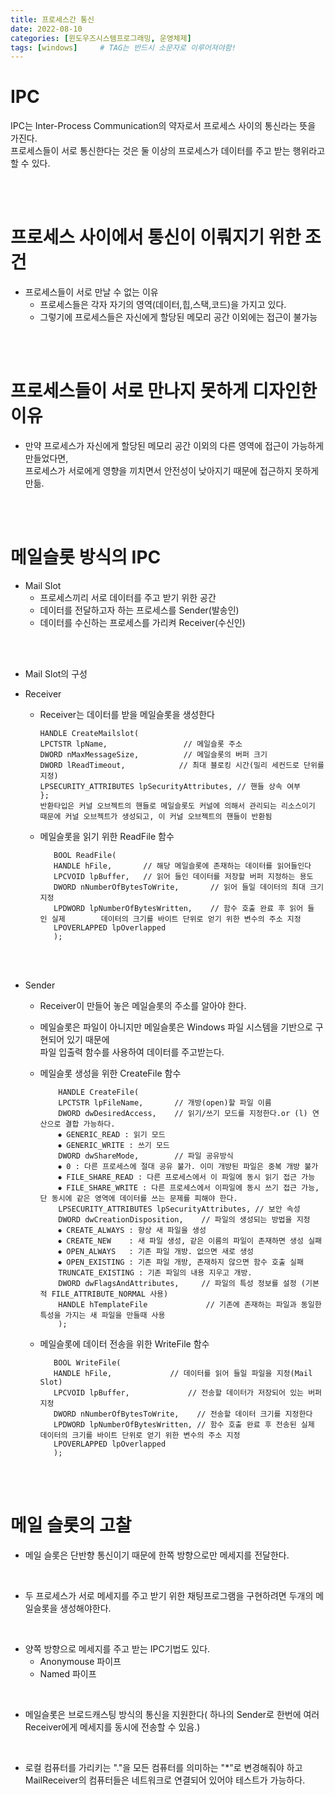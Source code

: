 ```yaml
---
title: 프로세스간 통신
date: 2022-08-10
categories: [윈도우즈시스템프로그래밍, 운영체제]
tags: [windows]		# TAG는 반드시 소문자로 이루어져야함!
---
```


IPC
============
IPC는 Inter-Process Communication의 약자로서 프로세스 사이의 통신라는 뜻을 가진다.  
프로세스들이 서로 통신한다는 것은 둘 이상의 프로세스가 데이터를 주고 받는 행위라고 할 수 있다.

<br><br>


프로세스 사이에서 통신이 이뤄지기 위한 조건
=======================
* 프로세스들이 서로 만날 수 없는 이유
   * 프로세스들은 각자 자기의 영역(데이터,힙,스택,코드)을 가지고 있다.
  * 그렇기에 프로세스들은 자신에게 할당된 메모리 공간 이외에는 접근이 불가능

<br><br>


프로세스들이 서로 만나지 못하게 디자인한 이유
====================================
* 만약 프로세스가 자신에게 할당된 메모리 공간 이외의 다른 영역에 접근이 가능하게 만들었다면,<br>   프로세스가 서로에게 영향을 끼치면서 안전성이 낮아지기 때문에 접근하지 못하게 만듦.

<br><br>



메일슬롯 방식의 IPC
==========================
* Mail Slot
  * 프로세스끼리 서로 데이터를 주고 받기 위한 공간
  * 데이터를 전달하고자 하는 프로세스를 Sender(발송인)
  * 데이터를 수신하는 프로세스를 가리켜 Receiver(수신인)

<br><br>

* Mail Slot의 구성

* Receiver
  * Receiver는 데이터를 받을 메일슬롯을 생성한다

        HANDLE CreateMailslot(
        LPCTSTR lpName,                 // 메일슬롯 주소
        DWORD nMaxMessageSize,          // 메일슬롯의 버퍼 크기
        DWORD lReadTimeout,            // 최대 블로킹 시간(밀리 세컨드로 단위를 지정)
        LPSECURITY_ATTRIBUTES lpSecurityAttributes, // 핸들 상속 여부
        };
        반환타입은 커널 오브젝트의 핸들로 메일슬롯도 커널에 의해서 관리되는 리소스이기 때문에 커널 오브젝트가 생성되고, 이 커널 오브젝트의 핸들이 반환됨

  *  메일슬롯을 읽기 위한 ReadFile 함수
  
            BOOL ReadFile(
            HANDLE hFile,       // 해당 메일슬롯에 존재하는 데이터를 읽어들인다
            LPCVOID lpBuffer,   // 읽어 들인 데이터를 저장할 버퍼 지정하는 용도
            DWORD nNumberOfBytesToWrite,       // 읽어 들일 데이터의 최대 크기 지정  
            LPDWORD lpNumberOfBytesWritten,    // 함수 호출 완료 후 읽어 들인 실제        데이터의 크기를 바이트 단위로 얻기 위한 변수의 주소 지정
            LPOVERLAPPED lpOverlapped          
            );


<br><br>

* Sender
  *  Receiver이 만들어 놓은 메일슬롯의 주소를 알아야 한다.
  *  메일슬롯은 파일이 아니지만 메일슬롯은 Windows 파일 시스템을 기반으로 구현되어 있기 때문에<br> 파일 입출력 함수를 사용하여 데이터를 주고받는다.
  
  * 메일슬롯 생성을 위한 CreateFile 함수

            HANDLE CreateFile(
            LPCTSTR lpFileName,       // 개방(open)할 파일 이름
            DWORD dwDesiredAccess,    // 읽기/쓰기 모드를 지정한다.or (l) 연산으로 결합 가능하다.
            ⦁ GENERIC_READ : 읽기 모드
            ⦁ GENERIC_WRITE : 쓰기 모드
            DWORD dwShareMode,        // 파일 공유방식 
            ⦁ 0 : 다른 프로세스에 절대 공유 불가. 이미 개방된 파일은 중복 개방 불가
            ⦁ FILE_SHARE_READ : 다른 프로세스에서 이 파일에 동시 읽기 접근 가능
            ⦁ FILE_SHARE_WRITE : 다른 프로세스에서 이파일에 동시 쓰기 접근 가능,단 동시에 같은 영역에 데이터를 쓰는 문제를 피해야 한다.
            LPSECURITY_ATTRIBUTES lpSecurityAttributes, // 보안 속성
            DWORD dwCreationDisposition,    // 파일의 생성되는 방법을 지정
            ⦁ CREATE_ALWAYS : 항상 새 파일을 생성
            ⦁ CREATE_NEW    : 새 파일 생성, 같은 이름의 파일이 존재하면 생성 실패
            ⦁ OPEN_ALWAYS   : 기존 파일 개방. 없으면 새로 생성
            ⦁ OPEN_EXISTING : 기존 파일 개방, 존재하지 않으면 함수 호출 실패
            TRUNCATE_EXISTING : 기존 파일의 내용 지우고 개방.
            DWORD dwFlagsAndAttributes,     // 파일의 특성 정보를 설정 (기본적 FILE_ATTRIBUTE_NORMAL 사용)
            HANDLE hTemplateFile             // 기존에 존재하는 파일과 동일한 특성을 가지는 새 파일을 만들때 사용
            );

   * 메일슬롯에 데이터 전송을 위한 WriteFile 함수


            BOOL WriteFile(
            HANDLE hFile,             // 데이터를 읽어 들일 파일을 지정(Mail Slot)
            LPCVOID lpBuffer,             // 전송할 데이터가 저장되어 있는 버퍼 지정
            DWORD nNumberOfBytesToWrite,    // 전송할 데이터 크기를 지정한다  
            LPDWORD lpNumberOfBytesWritten, // 함수 호출 완료 후 전송된 실제 데이터의 크기를 바이트 단위로 얻기 위한 변수의 주소 지정
            LPOVERLAPPED lpOverlapped        
            );
            

<br><br>

메일 슬롯의 고찰
====================
* 메일 슬롯은 단반향 통신이기 때문에 한쪽 방향으로만 메세지를 전달한다.

<br>

* 두 프로세스가 서로 메세지를 주고 받기 위한 채팅프로그램을 구현하려면 두개의 메일슬롯을 생성해야한다.

<br>

* 양쪽 방향으로 메세지를 주고 받는 IPC기법도 있다.
  * Anonymouse 파이프
  * Named 파이프

<br>

* 메일슬롯은 브로드캐스팅 방식의 통신을 지원한다( 하나의 Sender로 한번에 여러 Receiver에게 메세지를 동시에 전송할 수 있음.)

<br>

* 로컬 컴퓨터를 가리키는 "."을 모든 컴퓨터를 의미하는 "*"로 변경해줘야 하고 <br>
  MailReceiver의 컴퓨터들은 네트워크로 연결되어 있어야 테스트가 가능하다.